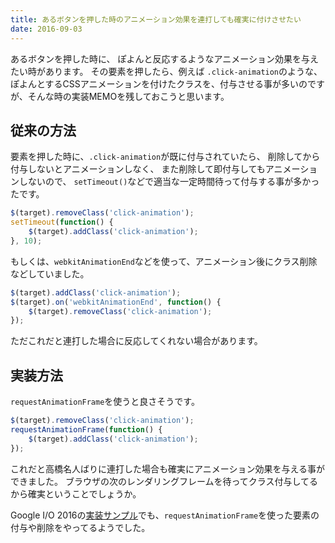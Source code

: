 ```yaml
---
title: あるボタンを押した時のアニメーション効果を連打しても確実に付けさせたい
date: 2016-09-03
---
```


あるボタンを押した時に、
ぽよんと反応するようなアニメーション効果を与えたい時があります。
その要素を押したら、例えば `.click-animation`のような、ぽよんとするCSSアニメーションを付けたクラスを、付与させる事が多いのですが、そんな時の実装MEMOを残しておこうと思います。

## 従来の方法
要素を押した時に、`.click-animation`が既に付与されていたら、
削除してから付与しないとアニメーションしなく、
また削除して即付与してもアニメーションしないので、
`setTimeout()`などで適当な一定時間待って付与する事が多かったです。

``` js
$(target).removeClass('click-animation');
setTimeout(function() {
    $(target).addClass('click-animation');
}, 10);
```

もしくは、`webkitAnimationEnd`などを使って、アニメーション後にクラス削除などしていました。

``` js
$(target).addClass('click-animation');
$(target).on('webkitAnimationEnd', function() {
    $(target).removeClass('click-animation');
});
```

ただこれだと連打した場合に反応してくれない場合があります。

## 実装方法
`requestAnimationFrame`を使うと良さそうです。
``` js
$(target).removeClass('click-animation');
requestAnimationFrame(function() {
    $(target).addClass('click-animation');
});
```

これだと高橋名人ばりに連打した場合も確実にアニメーション効果を与える事ができました。
ブラウザの次のレンダリングフレームを待ってクラス付与してるから確実ということでしょうか。

Google I/O 2016の<a href="https://github.com/GoogleChrome/ui-element-samples/blob/gh-pages/swipeable-cards/cards.js#L166-L175">実装サンプル</a>でも、`requestAnimationFrame`を使った要素の付与や削除をやってるようでした。
